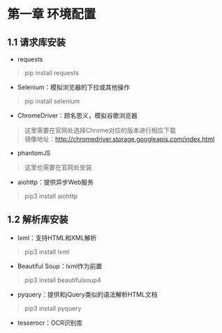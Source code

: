 # 第一章 环境配置
## 1.1 请求库安装
* requests
> pip install requests
* Selenium：模拟浏览器的下拉或其他操作
> pip install selenium
* ChromeDriver：顾名思义，模拟谷歌浏览器   
> 这里需要在官网处选择Chrome对应的版本进行相应下载   
> 镜像地址：http://chromedriver.storage.googleapis.com/index.html   
* phantomJS
> 这里也需要在官网处安装
* aiohttp：提供异步Web服务
> pip3 install aiohttp
## 1.2 解析库安装
* lxml：支持HTML和XML解析
> pip3 install lxml
* Beautiful Soup：lxml作为前置
> pip3 install beautifulsoup4
* pyquery：提供和jQuery类似的语法解析HTML文档
> pip3 install pyquery
* tesserocr：OCR识别库